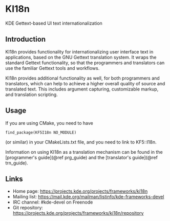 # KI18n

KDE Gettext-based UI text internationalization

## Introduction

KI18n provides functionality for internationalizing user interface text
in applications, based on the GNU Gettext translation system.
It wraps the standard Gettext functionality, so that the programmers
and translators can use the familiar Gettext tools and workflows.

KI18n provides additional functionality as well, for both programmers
and translators, which can help to achieve a higher overall quality
of source and translated text. This includes argument capturing,
customizable markup, and translation scripting.


## Usage

If you are using CMake, you need to have

    find_package(KF5I18n NO_MODULE)

(or similar) in your CMakeLists.txt file, and you need to link to KF5::I18n.

Information on using KI18n as a translation mechanism can be found in the
[programmer's guide](@ref prg_guide) and the [translator's guide](@ref trn_guide).


## Links

- Home page: <https://projects.kde.org/projects/frameworks/ki18n>
- Mailing list: <https://mail.kde.org/mailman/listinfo/kde-frameworks-devel>
- IRC channel: #kde-devel on Freenode
- Git repository: <https://projects.kde.org/projects/frameworks/ki18n/repository>

